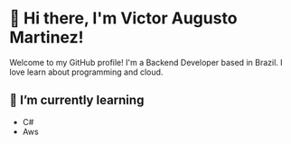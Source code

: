 # 👋 Hi there, I'm Victor Augusto Martinez!

Welcome to my GitHub profile! I'm a Backend Developer based in Brazil. I love learn about programming and cloud.

## 🌱 I’m currently learning

- C#
- Aws
